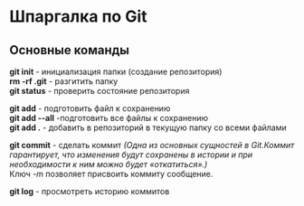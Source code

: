 # Шпаргалка по Git

## Основные команды

**git init** - инициализация папки (создание репозитория)  
**rm -rf .git** - разгитить папку  
**git status** - проверить состояние репозитория  


**git add** - подготовить файл к сохранению  
**git add --all** -подготовить все файлы к сохранению  
**git add .** - добавить в репозиторий в текущую папку со всеми файлами  


**git commit** - сделать коммит *(Одна из основных сущностей в Git.Коммит гарантирует, что изменения будут сохранены в истории и при необходимости к ним можно будет «откатиться».)*  
 Ключ *-m* позволяет присвоить коммиту сообщение.  


**git log** - просмотреть историю коммитов



